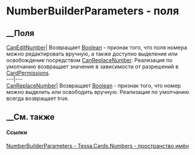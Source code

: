 # NumberBuilderParameters - поля
##  __Поля
[CanEditNumber](F_Tessa_Cards_Numbers_NumberBuilderParameters_CanEditNumber.htm)|
Возвращает [Boolean](https://learn.microsoft.com/dotnet/api/system.boolean) \-
признак того, что поля номера можно редактировать вручную, а также доступно
выделение или освобождение посредством
[CanReplaceNumber](F_Tessa_Cards_Numbers_NumberBuilderParameters_CanReplaceNumber.htm).
Реализация по умолчанию возвращает значение в зависимости от разрешений в
[CardPermissions](P_Tessa_Cards_CardPermissionInfo_CardPermissions.htm).  
---|---  
[CanReplaceNumber](F_Tessa_Cards_Numbers_NumberBuilderParameters_CanReplaceNumber.htm)|
Возвращает [Boolean](https://learn.microsoft.com/dotnet/api/system.boolean) \-
признак того, что номер можно выделить или освободить вручную. Реализация по
умолчанию всегда возвращает true.  
## __См. также
#### Ссылки
[NumberBuilderParameters -
](T_Tessa_Cards_Numbers_NumberBuilderParameters.htm)
[Tessa.Cards.Numbers - пространство имён](N_Tessa_Cards_Numbers.htm)

